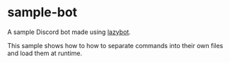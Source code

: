 # sample-bot

A sample Discord bot made using [lazybot](https://github.com/alyanah/lazybot).

This sample shows how to how to separate commands into their own files and load them at runtime.